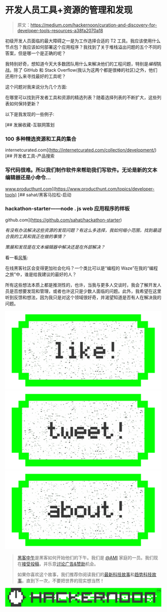 # 开发人员工具+资源的管理和发现

> 原文：<https://medium.com/hackernoon/curation-and-discovery-for-developer-tools-resources-a38fa2070a18>

初级开发人员面临的最大障碍之一是为工作选择合适的 T2 工具。我应该使用什么节点包？我应该如何部署这个应用程序？我找到了关于堆栈溢出问题的五个不同的答案，但是哪一个是正确的呢？

我特别好奇，想知道今天大多数团队用什么来解决他们的工程问题，特别是*编程*挑战。除了 GitHub 和 Stack Overflow(我认为这两个都是很棒的社区)之外，他们还用什么来寻找最好的工具呢？

这个问题对我来说分为几个方面:

在哪里可以找到开发者工具和资源的精选列表？随着选择列表的不断扩大，这些列表如何保持更新？

以下是我发现的一些例子:

[](http://internetcurated.com/collection/development/) [## 发展收藏-互联网策划

### 100 多种精选资源和工具的集合

internetcurated.com](http://internetcurated.com/collection/development/) [](https://www.producthunt.com/topics/developer-tools) [## 开发者工具-产品搜索

### 写代码很难。所以我们制作软件来帮助我们写软件。无论是新的文本编辑器还是小命令…

www.producthunt.com](https://www.producthunt.com/topics/developer-tools) [](https://github.com/sahat/hackathon-starter) [## sahat/黑客马拉松-启动

### hackathon-starter——node . js web 应用程序的样板

github.com](https://github.com/sahat/hackathon-starter) 

*有没有办法解决这些资源的发现问题？有这么多选择，我如何缩小范围，找到最适合我的工具和我正在做的事情？*

*策展和发现是在文本编辑器中解决还是在外部解决？*

看一看[风筝](https://kite.com/?ref=producthunt):

在线黑客社区会变得更加社会化吗？一个类比可以是“编程的 Waze”在我的“编程之旅”中，谁是给我建议的最好的人？

所有这些想法本质上都是推测性的，也许，当我与更多人交谈时，我会了解开发人员是否想要发现和管理，或者也许这只是少数人面临的问题。此外，我希望在这里听到反馈和想法，因为我只是对这个领域很好奇，并渴望知道是否有人在解决我的问题。

[![](img/50ef4044ecd4e250b5d50f368b775d38.png)](http://bit.ly/HackernoonFB)[![](img/979d9a46439d5aebbdcdca574e21dc81.png)](https://goo.gl/k7XYbx)[![](img/2930ba6bd2c12218fdbbf7e02c8746ff.png)](https://goo.gl/4ofytp)

> [黑客中午](http://bit.ly/Hackernoon)是黑客如何开始他们的下午。我们是 [@AMI](http://bit.ly/atAMIatAMI) 家庭的一员。我们现在[接受投稿](http://bit.ly/hackernoonsubmission)，并乐意[讨论广告&赞助](mailto:partners@amipublications.com)机会。
> 
> 如果你喜欢这个故事，我们推荐你阅读我们的[最新科技故事](http://bit.ly/hackernoonlatestt)和[趋势科技故事](https://hackernoon.com/trending)。直到下一次，不要把世界的现实想当然！

[![](img/be0ca55ba73a573dce11effb2ee80d56.png)](https://goo.gl/Ahtev1)